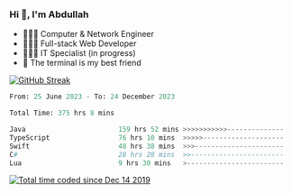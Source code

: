 <h3>Hi 👋, I'm Abdullah</h3>

- 👷🏼‍♂️ Computer & Network Engineer
- 👨🏻‍💻 Full-stack Web Developer
- 👨🏻‍💻 IT Specialist (in progress)
- 🖤 The terminal is my best friend

[![GitHub Streak](https://streak-stats.demolab.com?user=al3bad&theme=transparent&date_format=j%20M%5B%20Y%5D)](https://git.io/streak-stats)

<!--START_SECTION:waka-->

```python
From: 25 June 2023 - To: 24 December 2023

Total Time: 375 hrs 8 mins

Java                       159 hrs 52 mins >>>>>>>>>>>--------------   42.38 %
TypeScript                 76 hrs 10 mins  >>>>>--------------------   20.19 %
Swift                      48 hrs 38 mins  >>>----------------------   12.89 %
C#                         28 hrs 28 mins  >>-----------------------   07.55 %
Lua                        9 hrs 30 mins   >------------------------   02.52 %
```

<!--END_SECTION:waka-->

<p>
  <a href="https://wakatime.com/@ce2a2aac-0d6b-4d65-b864-8a4bcaf12967"><img src="https://wakatime.com/badge/user/ce2a2aac-0d6b-4d65-b864-8a4bcaf12967.svg" alt="Total time coded since Dec 14 2019" /></a>
</p>
